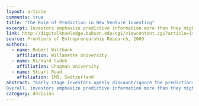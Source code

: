 ```yaml
---
layout: article
comments: true
title: "The Role of Prediction in New Venture Investing"
excerpt: Investors emphasize predictive information more than they might suppose, especially early in the selection process, but once a venture has moved through the funding process to due diligence and investment, non-predictive information is the key factor.
link: http://digitalknowledge.babson.edu/cgi/viewcontent.cgi?article=1490&context=fer
source: Frontiers of Entrepreneurship Research, 2009
authors:
  - name: Robert Wiltbank
    affiliation: Willamette University
  - name: Richard Sudek
    affiliation: Chapman University
  - name: Stuart Read
    affiliation: IMD, Switzerland
abstract: "Early stage investors openly discount/ignore the predictions that entrepreneurs show in their business plans as they pitch to investors. At the same time, many predictions about the venture continue to anchor investor evaluations. However, investors’ use of predictive and non-predictive information varies based on their own approach to dealing with uncertainty, their own entrepreneurial experience, and the steps in the evaluation process (i.e. screening, due diligence, and funding). Evaluating data from more than 2,700 individual investor evaluations of 150 new ventures, we find that investors with more entrepreneurial experience are more effectual in how they approach the development of new ventures. We also find that investors grade their area of emphasis more stringently, i.e. those who weight predictive information grade it “tougher.”
Overall, investors emphasize predictive information more than they might suppose, especially early in the selection process, but once a venture has moved through the funding process to due diligence and investment, non-predictive information is the key factor."
category: decision
---
```

